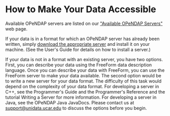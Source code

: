 # How to Make Your Data Accessible

Available OPeNDAP servers are listed on our
["Available OPeNDAP Servers"](https://www.opendap.org/support/OPeNDAP-servers)
web page.

If your data is in a format for which an OPeNDAP server has already been written, simply
[download the appropriate server](https://www.opendap.org/software)
and install it on your machine. (See the User's Guide for details on how to install a server.)

If your data is not in a format with an existing server, you have two options. First, you can describe your data using the FreeForm data description language. Once you can describe your data with FreeForm, you can use the FreeForm server to make your data available. The second option would be to write a new server for your data format. The difficulty of this task would depend on the complexity of your data format. For developing a server in C++, see the Programmer's Guide and the Programmer's Reference and the tutorial Writing a Server for more information. For developing a server in Java, see the OPeNDAP Java JavaDocs. Please contact us at support@unidata.ucar.edu to discuss the options before you begin.
